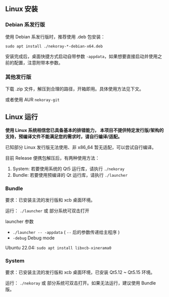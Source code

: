 ## Linux 安装

### Debian 系发行版

使用 Debian 系发行版时，推荐使用 .deb 包安装：

```shell
sudo apt install ./nekoray-*-debian-x64.deb
```

安装完成后，桌面快捷方式启动自带参数 `-appdata`，如果想要直接启动并使用之前的配置，注意附带本参数。

### 其他发行版

下载 .zip 文件，解压到合理的路径，开箱即用。具体使用方法见下文。

或者使用 AUR `nekoray-git`

## Linux 运行

**使用 Linux 系统相信您已具备基本的排错能力，
本项目不提供特定发行版/架构的支持，预编译文件不能满足您的需求时，请自行编译/适配。**

已知部分 Linux 发行版无法使用、非 x86_64 暂无适配，可以尝试自行编译。

目前 Release 便携包解压后，有两种使用方法：

1. System: 若要使用系统的 Qt5 运行库，请执行 `./nekoray`
2. Bundle: 若要使用预编译的 Qt 运行库，请执行 `./launcher`

### Bundle

要求：已安装主流的发行版和 xcb 桌面环境。

运行： `./launcher` 或 部分系统可双击打开

launcher 参数

* `./launcher -- -appdata` ( `--` 后的参数传递给主程序 )
* `-debug` Debug mode

Ubuntu 22.04: `sudo apt install libxcb-xinerama0`

### System

要求：已安装主流的发行版和 xcb 桌面环境，已安装 Qt5.12 ~ Qt5.15 环境。

运行： `./nekoray` 或 部分系统可双击打开。如果无法运行，建议使用 Bundle 版。
